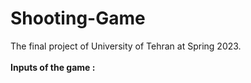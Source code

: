 # Shooting-Game
The final project of University of Tehran at Spring 2023.</br></br>
<b>Inputs of the game :</b></br>

